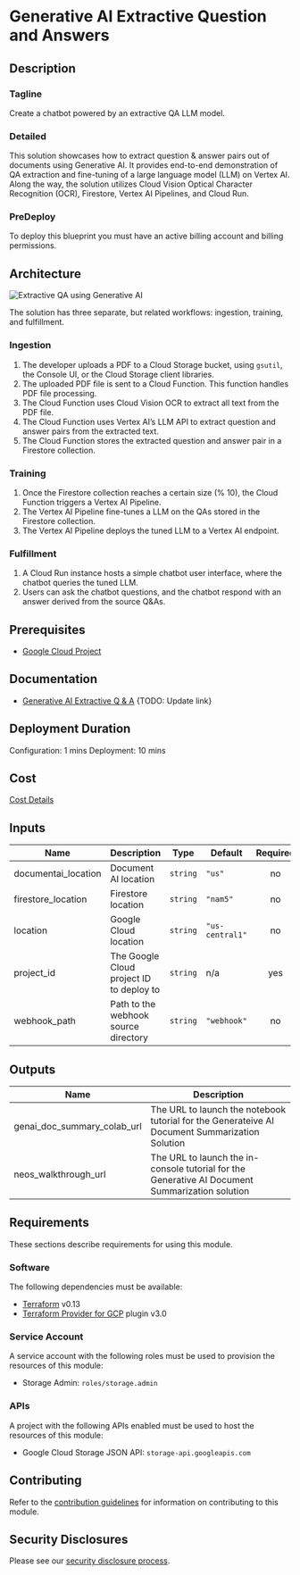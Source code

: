 # Generative AI Extractive Question and Answers

## Description
### Tagline
Create a chatbot powered by an extractive QA LLM model.

### Detailed
This solution showcases how to extract question & answer pairs out of documents
using Generative AI. It provides end-to-end demonstration of QA extraction and
fine-tuning of a large language model (LLM) on Vertex AI. Along the way, the
solution utilizes Cloud Vision Optical Character Recognition (OCR), Firestore,
Vertex AI Pipelines, and Cloud Run.

### PreDeploy
To deploy this blueprint you must have an active billing account and billing permissions.

## Architecture
![Extractive QA using Generative AI]()
<!-- TODO: Update the image with the correct diagram -->

The solution has three separate, but related workflows: ingestion, training,
and fulfillment.

### Ingestion

1. The developer uploads a PDF to a Cloud Storage bucket, using `gsutil`, the Console UI, or
   the Cloud Storage client libraries.
1. The uploaded PDF file is sent to a Cloud Function. This function handles PDF file processing.
1. The Cloud Function uses Cloud Vision OCR to extract all text from the PDF file.
1. The Cloud Function uses Vertex AI’s LLM API to extract question and answer pairs from the extracted text.
1. The Cloud Function stores the extracted question and answer pair in a Firestore collection.

### Training

1. Once the Firestore collection reaches a certain size (% 10), the Cloud
   Function triggers a Vertex AI Pipeline.
1. The Vertex AI Pipeline fine-tunes a LLM on the QAs stored in the Firestore collection.
1. The Vertex AI Pipeline deploys the tuned LLM to a Vertex AI endpoint.

### Fulfillment

1. A Cloud Run instance hosts a simple chatbot user interface, where the chatbot
   queries the tuned LLM.
1. Users can ask the chatbot questions, and the chatbot respond with an
   answer derived from the source Q&As.

## Prerequisites
- [Google Cloud Project](https://cloud.google.com/resource-manager/docs/creating-managing-projects)

## Documentation
- [Generative AI Extractive Q & A]()
{TODO: Update link}

## Deployment Duration
Configuration: 1 mins
Deployment: 10 mins

## Cost
[Cost Details](https://cloud.google.com/products/calculator/#id=78888c9b-02ac-4130-9327-fecd7f4cfb11)

<!-- BEGINNING OF PRE-COMMIT-TERRAFORM DOCS HOOK -->
## Inputs

| Name | Description | Type | Default | Required |
|------|-------------|------|---------|:--------:|
| documentai\_location | Document AI location | `string` | `"us"` | no |
| firestore\_location | Firestore location | `string` | `"nam5"` | no |
| location | Google Cloud location | `string` | `"us-central1"` | no |
| project\_id | The Google Cloud project ID to deploy to | `string` | n/a | yes |
| webhook\_path | Path to the webhook source directory | `string` | `"webhook"` | no |

## Outputs

| Name | Description |
|------|-------------|
| genai\_doc\_summary\_colab\_url | The URL to launch the notebook tutorial for the Generateive AI Document Summarization Solution |
| neos\_walkthrough\_url | The URL to launch the in-console tutorial for the Generative AI Document Summarization solution |

<!-- END OF PRE-COMMIT-TERRAFORM DOCS HOOK -->

## Requirements

These sections describe requirements for using this module.

### Software

The following dependencies must be available:

- [Terraform][terraform] v0.13
- [Terraform Provider for GCP][terraform-provider-gcp] plugin v3.0

### Service Account

A service account with the following roles must be used to provision
the resources of this module:

- Storage Admin: `roles/storage.admin`

### APIs

A project with the following APIs enabled must be used to host the
resources of this module:

- Google Cloud Storage JSON API: `storage-api.googleapis.com`

## Contributing

Refer to the [contribution guidelines](./docs/CONTRIBUTING.md) for
information on contributing to this module.

[iam-module]: https://registry.terraform.io/modules/terraform-google-modules/iam/google
[project-factory-module]: https://registry.terraform.io/modules/terraform-google-modules/project-factory/google
[terraform-provider-gcp]: https://www.terraform.io/docs/providers/google/index.html
[terraform]: https://www.terraform.io/downloads.html

## Security Disclosures

Please see our [security disclosure process](./SECURITY.md).
